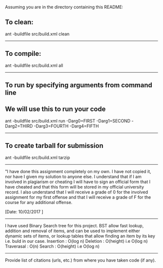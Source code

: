 Assuming you are in the directory containing this README:

## To clean:
ant -buildfile src/build.xml clean

-----------------------------------------------------------------------
## To compile: 
ant -buildfile src/build.xml all

-----------------------------------------------------------------------
## To run by specifying arguments from command line 
## We will use this to run your code
ant -buildfile src/build.xml run -Darg0=FIRST -Darg1=SECOND -Darg2=THIRD
	 -Darg3=FOURTH -Darg4=FIFTH

-----------------------------------------------------------------------

## To create tarball for submission
ant -buildfile src/build.xml tarzip

-----------------------------------------------------------------------

"I have done this assignment completely on my own. I have not copied
it, nor have I given my solution to anyone else. I understand that if
I am involved in plagiarism or cheating I will have to sign an
official form that I have cheated and that this form will be stored in
my official university record. I also understand that I will receive a
grade of 0 for the involved assignment for my first offense and that I
will receive a grade of F for the course for any additional
offense.

[Date: 10/02/2017 ]

-----------------------------------------------------------------------

I have used Binary Search tree for this project.
BST allow fast lookup, addition and removal of items, and can be used 
to implement either dynamic sets of items, or lookup tables that allow 
finding an item by its key i.e. buId in our case.
Insertion : O(log n)
Deletion : O(height) i.e O(log n)
Traverasal : O(n)
Search : O(height) i.e O(log n)

-----------------------------------------------------------------------

Provide list of citations (urls, etc.) from where you have taken code
(if any).

